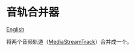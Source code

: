 # 音轨合并器

[English](./README.md)

将两个音频轨道（[MediaStreamTrack](https://developer.mozilla.org/zh-CN/docs/Web/API/MediaStreamTrack)）合并成一个。
